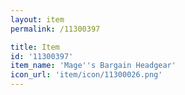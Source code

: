 ```yaml
---
layout: item
permalink: /11300397

title: Item
id: '11300397'
item_name: 'Mage''s Bargain Headgear'
icon_url: 'item/icon/11300026.png'
---
```

